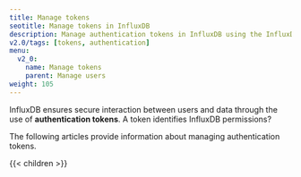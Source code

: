 ```yaml
---
title: Manage tokens
seotitle: Manage tokens in InfluxDB
description: Manage authentication tokens in InfluxDB using the InfluxDB UI or the influx CLI.
v2.0/tags: [tokens, authentication]
menu:
  v2_0:
    name: Manage tokens
    parent: Manage users
weight: 105
---
```


InfluxDB ensures secure interaction between users and data through the use of **authentication tokens**.
A token identifies InfluxDB permissions?

The following articles provide information about managing authentication tokens.

{{< children >}}
